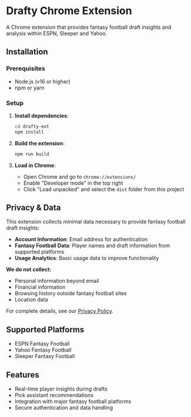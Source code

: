 # Drafty Chrome Extension

A Chrome extension that provides fantasy football draft insights and analysis within ESPN, Sleeper and Yahoo.

## Installation

### Prerequisites

- Node.js (v16 or higher)
- npm or yarn

### Setup

1. **Install dependencies**:

   ```bash
   cd drafty-ext
   npm install
   ```

2. **Build the extension**:

   ```bash
   npm run build
   ```

3. **Load in Chrome**:
   - Open Chrome and go to `chrome://extensions/`
   - Enable "Developer mode" in the top right
   - Click "Load unpacked" and select the `dist` folder from this project

## Privacy & Data

This extension collects minimal data necessary to provide fantasy football draft insights:

- **Account Information**: Email address for authentication
- **Fantasy Football Data**: Player names and draft information from supported platforms
- **Usage Analytics**: Basic usage data to improve functionality

**We do not collect:**

- Personal information beyond email
- Financial information
- Browsing history outside fantasy football sites
- Location data

For complete details, see our [Privacy Policy](PRIVACY_POLICY.md).

## Supported Platforms

- ESPN Fantasy Football
- Yahoo Fantasy Football
- Sleeper Fantasy Football

## Features

- Real-time player insights during drafts
- Pick assistant recommendations
- Integration with major fantasy football platforms
- Secure authentication and data handling

